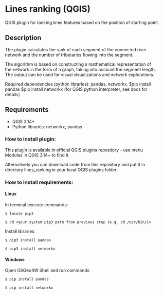 # Lines ranking (QGIS)

QGIS plugin for ranking lines features based on the position of starting point

## Description

The plugin calculates the rank of each segment of the connected river network and the number of tributaries flowing into the segment.

The algorithm is based on constructing a mathematical representation of the network in the form of a graph, taking into account the segment length. The output can be used for visual visualizations and network explorations.

Required dependencies (python libraries): pandas, networkx. $pip install pandas $pip install networkx (for QGIS python interpreter, see docs for details)

## Requirements

* QGIS 3.14+
* Python libraries: networkx, pandas

### How to install plugin:

This plugin is available in official QGIS plugins repository - use menu Modules in QGIS 3.14+ to find it.

Alternatively you can download code from this repository and put it in directory lines_ranking in your local QGIS plugins folder.

### How to install requirements:

#### Linux

In terminal execute commands:

`$ locate pip3`

`$ cd <your system pip3 path from previous step (e.g. cd /usr/bin/)>`

Install libraries:

`$ pip3 install pandas`

`$ pip3 install networkx`

#### Windows

Open OSGeo4W Shell and run commands:

`$ pip install pandas`

`$ pip install networkx`

